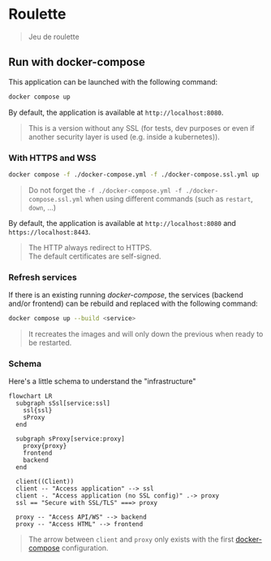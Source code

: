 # Roulette

> Jeu de roulette

## Run with docker-compose

This application can be launched with the following command:

```bash
docker compose up
```

By default, the application is available at `http://localhost:8080`.

> This is a version without any SSL (for tests, dev purposes or even if another security layer is used (e.g. inside a kubernetes)).

### With HTTPS and WSS

```bash
docker compose -f ./docker-compose.yml -f ./docker-compose.ssl.yml up
```

> Do not forget the `-f ./docker-compose.yml -f ./docker-compose.ssl.yml` when using different commands (such as `restart`, `down`, ...)

By default, the application is available at `http://localhost:8080` and `https://localhost:8443`.

> The HTTP always redirect to HTTPS.  
> The default certificates are self-signed.

### Refresh services

If there is an existing running _docker-compose_, the services (backend and/or frontend) can be rebuild and replaced with the following command:

```bash
docker compose up --build <service>
```

> It recreates the images and will only down the previous when ready to be restarted.

### Schema

Here's a little schema to understand the "infrastructure"

```mermaid
flowchart LR
  subgraph sSsl[service:ssl]
    ssl{ssl}
    sProxy    
  end

  subgraph sProxy[service:proxy]
    proxy{proxy}
    frontend
    backend
  end

  client((Client))
  client -- "Access application" --> ssl
  client -. "Access application (no SSL config)" .-> proxy
  ssl == "Secure with SSL/TLS" ===> proxy

  proxy -- "Access API/WS" --> backend
  proxy -- "Access HTML" --> frontend
```

> The arrow between `client` and `proxy` only exists with the first [docker-compose](#run-with-docker-compose) configuration.
